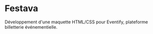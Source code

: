# Festava
Développement d'une maquette HTML/CSS pour Eventify, plateforme billetterie événementielle.
